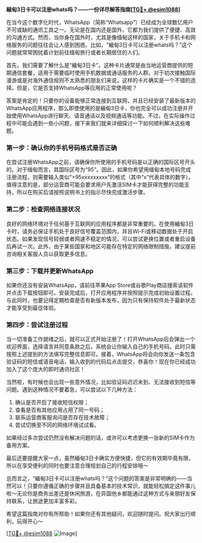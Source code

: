 **緬甸3日卡可以注册whats吗？——一份详尽解答指南[[TG💪+ @esim1088](https://t.me/s/esim1088)]**

在当今这个数字化时代，WhatsApp（简称“Whatsapp”）已经成为全球数亿用户不可或缺的通讯工具之一。无论是在国内还是国外，它都为我们提供了便捷、高效的沟通方式。然而，当你身在国外时，尤其是像缅甸这样的国家，关于手机卡和网络服务的问题往往会让人感到困惑。比如，“緬甸3日卡可以注册whats吗？”这个问题就常常困扰着计划前往缅甸旅行或者长期居住的人们。

首先，我们需要了解什么是“緬甸3日卡”。这种卡片通常是由当地运营商提供的短期通信套餐，适用于需要临时使用手机数据或通话服务的人群。对于初次接触国际漫游或是对海外通信规则不太熟悉的朋友们来说，这样的卡片确实是一个不错的选择。但是，它是否支持WhatsApp等应用的正常使用呢？

答案是肯定的！只要你的设备能够正常连接到互联网，并且已经安装了最新版本的WhatsApp应用程序，那么即使使用的是緬甸3日卡，你也完全可以成功注册并开始使用WhatsApp进行聊天、语音通话以及视频通话等功能。不过，在实际操作过程中可能会遇到一些小问题，接下来我们就来详细探讨一下如何顺利解决这些难题。

### 第一步：确认你的手机号码格式是否正确

在尝试注册WhatsApp之前，请确保你所使用的手机号码是以正确的国际区号开头的。对于缅甸而言，其国际区号为“95”。因此，如果你希望用缅甸本地号码完成注册流程，则需要输入类似“+95xxxxxxxxx”的格式（其中“x”代表具体的数字）。值得注意的是，部分运营商可能会要求用户先激活SIM卡才能获得完整的功能支持，所以在购买后请按照说明书上的指示尽快完成激活步骤。

### 第二步：检查网络连接状况

良好的网络环境对于任何基于互联网的应用程序都是非常重要的。在使用緬甸3日卡时，请务必保证手机处于良好信号覆盖范围内，并且Wi-Fi或移动数据处于开启状态。如果发现信号较弱或者网速不稳定的情况，可以尝试更换位置或者重启设备后再试一次。此外，由于某些国家和地区可能存在特定的网络限制措施，建议提前咨询相关客服人员以获取更多信息。

### 第三步：下载并更新WhatsApp

如果你还没有安装WhatsApp，请前往苹果App Store或谷歌Play商店搜索该软件并点击下载按钮即可。安装完成后，打开应用程序并按照提示完成初始设置过程。与此同时，也要记得定期检查是否有新版本发布，因为只有保持软件处于最新状态才能享受到最佳体验。

### 第四步：尝试注册过程

当一切准备工作就绪之后，就可以正式开始注册了！打开WhatsApp后会弹出一个欢迎界面，选择语言并同意条款之后，系统会让你输入自己的手机号码。此时只需按照上述提到的方法填写完整信息即可。接着，WhatsApp将会向你发送一条包含验证码的短信或语音电话，输入收到的代码后点击提交，恭喜你！现在你已经成功加入了这个庞大的即时通讯社区！

当然啦，有时候也会出现一些意外情况，比如验证码迟迟未到、无法接收到短信等问题。遇到这种情况不要着急，可以尝试以下几种方法：

1. 确认是否开启了接收短信权限；
2. 查看是否有其他应用占用了同一号码；
3. 联系运营商客服询问是否存在技术故障；
4. 尝试切换至不同的网络环境试试看。

如果经过多次尝试仍然没有解决问题的话，或许可以考虑更换一张新的SIM卡作为备用方案。

最后还要提醒大家一点，虽然緬甸3日卡确实方便快捷，但它的有效期毕竟有限，所以在享受便利的同时也要注意合理规划自己的行程安排哦～

总而言之，“緬甸3日卡可以注册whats吗？”这个问题的答案是非常明确的——当然可以！只要你遵循正确的步骤并且具备基本的技术常识，就能轻松搞定这件事儿啦～无论你是商务出差还是休闲旅游，在异国他乡都能通过这种方式与亲朋好友保持联系，让旅途更加丰富多彩。

希望这篇指南对你有所帮助！如果你还有其他疑问，欢迎随时提问。祝大家出行顺利，玩得开心～

[[TG💪+ @esim1088](https://t.me/s/esim1088) ![Image](https://i.postimg.cc/4NQfJmqS/Snipaste-2025-05-13-00-14-12.png)]